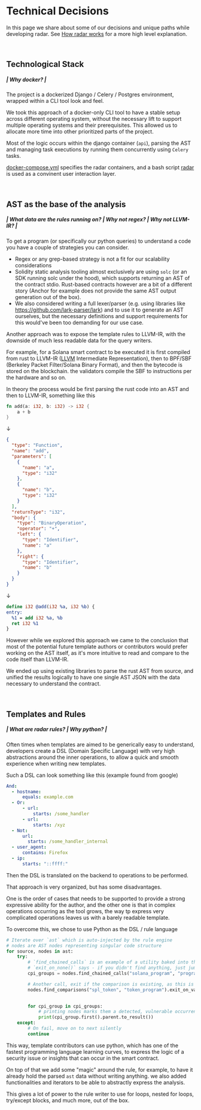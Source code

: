 # Technical Decisions

In this page we share about some of our decisions and unique paths while developing radar. See [How radar works](https://github.com/auditware/radar/wiki/How-it-Works) for a more high level explanation.

<br>

## Technological Stack
##### | Why docker? |

The project is a dockerized Django / Celery / Postgres environment, wrapped within a CLI tool look and feel.

We took this approach of a docker-only CLI tool to have a stable setup across different operating system, without the necessary lift to support multiple operating systems and their prerequisites. This allowed us to allocate more time into other prioritized parts of the project.

Most of the logic occurs within the django container (`api`), parsing the AST and managing task executions by running them concurrently using `Celery` tasks.

[docker-compose.yml](https://github.com/auditware/radar/blob/main/docker-compose.yml) specifies the radar containers, and a bash script [radar](https://github.com/auditware/radar/blob/main/radar) is used as a convinent user interaction layer.

<br>

## AST as the base of the analysis
##### | What data are the rules running on? | Why not regex? | Why not LLVM-IR? |

To get a program (or specifically our python queries) to understand a code you have a couple of strategies you can consider.

- Regex or any grep-based strategy is not a fit for our scalability considerations
- Solidity static analysis tooling almost exclusively are using `solc` (or an SDK running solc under the hood), which supports returning an AST of the contract stdio. Rust-based contracts however are a bit of a different story (Anchor for example does not provide the same AST output generation out of the box).
- We also considered writing a full lexer/parser (e.g. using libraries like https://github.com/lark-parser/lark) and to use it to generate an AST ourselves, but the necessary definitions and support requirements for this would've been too demanding for our use case.

Another approach was to expose the template rules to LLVM-IR, with the downside of much less readable data for the query writers.

For example, for a Solana smart contract to be executed it is first compiled from rust to LLVM-IR ([LLVM](https://llvm.org/docs/LangRef.html) Intermediate Representation), then to BPF/SBF (Berkeley Packet Filter/Solana Binary Format), and then the bytecode is stored on the blockchain. the validators compile the SBF to instructions per the hardware and so on.

In theory the process would be first parsing the rust code into an AST and then to LLVM-IR, something like this

```rust
fn add(a: i32, b: i32) -> i32 {
    a + b
}
```

↓

```json
{
  "type": "Function",
  "name": "add",
  "parameters": [
    {
      "name": "a",
      "type": "i32"
    },
    {
      "name": "b",
      "type": "i32"
    }
  ],
  "returnType": "i32",
  "body": {
    "type": "BinaryOperation",
    "operator": "+",
    "left": {
      "type": "Identifier",
      "name": "a"
    },
    "right": {
      "type": "Identifier",
      "name": "b"
    }
  }
}
```

↓

```llvm
define i32 @add(i32 %a, i32 %b) {
entry:
  %1 = add i32 %a, %b
  ret i32 %1
}
```

However while we explored this approach we came to the conclusion that most of the potential future template authors or contributors would prefer working on the AST itself, as it's more intuitive to read and compare to the code itself than LLVM-IR.

We ended up using existing libraries to parse the rust AST from source, and unified the results logically to have one single AST JSON with the data necessary to understand the contract.

<br>

## Templates and Rules
##### | What are radar rules? | Why python? |

Often times when templates are aimed to be generically easy to understand, developers create a DSL (Domain Specific Language) with very high abstractions around the inner operations, to allow a quick and smooth experience when writing new templates.

Such a DSL can look something like this (example found from google)

```yaml
And:
  - hostname:
      equals: example.com
  - Or:
      - url:
          starts: /some_handler
      - url:
          starts: /xyz
  - Not:
      url:
        starts: /some_handler_internal
  - user_agent:
      contains: Firefox
  - ip:
      starts: "::ffff:"
```

Then the DSL is translated on the backend to operations to be performed.

That approach is very organized, but has some disadvantages.

One is the order of cases that needs to be supported to provide a strong expressive ability for the author, and the other one is that in complex operations occurring as the tool grows, the way tp express very complicated operations leaves us with a barely readable template.

To overcome this, we chose to use Python as the DSL / rule language

```python
# Iterate over `ast` which is auto-injected by the rule engine
# nodes are AST nodes representing singular code structure
for source, nodes in ast:
    try:
        # `find_chained_calls` is an example of a utility baked into the engine to do complex AST lookups easily (basically english)
        # `exit_on_none()` says - if you didn't find anything, just jump to the next node
        cpi_groups = nodes.find_chained_calls("solana_program", "program", "invoke").exit_on_none()

        # Another call, exit if the comparison is existing, as this is no longer a candidate for a vulnerability in that case
        nodes.find_comparisons("spl_token", "token_program").exit_on_value()
        

        for cpi_group in cpi_groups:
            # printing nodes marks them a detected, vulnerable occurrence, tracking the code location from the ast
            print(cpi_group.first().parent.to_result())
    except:
        # On fail, move on to next silently
        continue
```

This way, template contributors can use python, which has one of the fastest programming language learning curves, to express the logic of a security issue or insights that can occur in the smart contract.

On top of that we add some "magic" around the rule, for example, to have it already hold the parsed `ast` data without writing anything. we also added functionalities and iterators to be able to abstractly express the analysis.

This gives a lot of power to the rule writer to use for loops, nested for loops, try/except blocks, and much more, out of the box.
